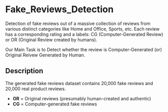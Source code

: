# Fake_Reviews_Detection

Detection of fake reviews out of a massive collection of reviews from various distinct categories like Home and Office, Sports, etc.
Each review has a corresponding rating and a labels: CG (Computer-Generated Review) or OR (Original Review created by humans).

Our Main Task is to Detect whether the review is Computer-Generated (or) Original Reivew Generated by Human.

## Description
The generated fake reviews dataset contains 20,000 fake reviews and 20,000 real product reviews.  
- **OR** = Original reviews (presumably human-created and authentic)  
- **CG** = Computer-generated fake reviews

